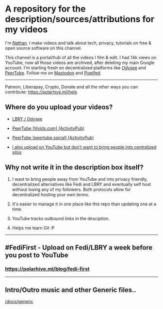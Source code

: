# A repository for the description/sources/attributions for my videos
I'm [Nathan](https://polarhive.ml). I make videos and talk about tech, privacy, tutorials on free & open source software on this channel.

This channel is a portal/hub of all the videos I film & edit. I had 14k views on YouTube, now all those videos are archived, after deleting my main Google account. I'm starting fresh on decentralized platforms like [Odysee](https://polarhive.ml/odysee) and [PeerTube](https://polarhive.ml/peertube). Follow me on [Mastodon](https://polarhive.ml/mastodon) and [Pixelfed](https://polarhive.ml/pixelfed).

---
Patreon, Liberapay, Crypto, Donate and all the other ways you can contribute: 
https://polarhive.ml/help

## Where do you upload your videos?
- [LBRY / Odysee](https://polarhive.ml/odysee) 
- [PeerTube [tilvids.com] (ActivityPub)](https://polarhive.ml/peertube)
- [PeerTube [peertube.social] (ActivityPub)](https://peertube.social/accounts/nathan/video-channels)
  
- [I also upload on YouTube but don't want to bring people into centralized silos](https://polarhive.ml/blog/fedi-first)

## Why not write it in the description box itself?
1. I want to bring people away from YouTube and into privacy friendly, decentralized alternatives like Fedi and LBRY and eventually self host without losing any of my followers. Both protocols allow for decentralized hosting your own terms.

2. It's easier to manage it in one place like this repo than updating one at a time.

3. YouTube tracks outbound links in the desciption.

4. Helps me learn Git :P
---
## #FediFirst - Upload on Fedi/LBRY a week before you post to YouTube
### https://polarhive.ml/blog/fedi-first

---
## Intro/Outro music and other Generic files.. 
[/docs/generic](https://codeberg.org/polarhive/videos/src/branch/main/docs/generic/README.md)